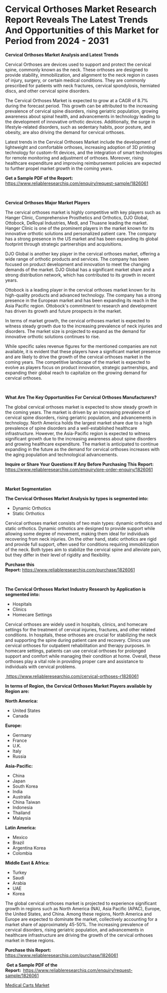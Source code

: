 <p><h1>Cervical Orthoses Market Research Report Reveals The Latest Trends And Opportunities of this Market for Period from 2024 - 2031</h1></p><p><strong>Cervical Orthoses Market Analysis and Latest Trends</strong></p>
<p><p>Cervical Orthoses are devices used to support and protect the cervical spine, commonly known as the neck. These orthoses are designed to provide stability, immobilization, and alignment to the neck region in cases of injury, surgery, or certain medical conditions. They are commonly prescribed for patients with neck fractures, cervical spondylosis, herniated discs, and other cervical spine disorders.</p><p>The Cervical Orthoses Market is expected to grow at a CAGR of 8.7% during the forecast period. This growth can be attributed to the increasing prevalence of cervical spine disorders, rising geriatric population, growing awareness about spinal health, and advancements in technology leading to the development of innovative orthotic devices. Additionally, the surge in lifestyle-related disorders, such as sedentary habits, poor posture, and obesity, are also driving the demand for cervical orthoses.</p><p>Latest trends in the Cervical Orthoses Market include the development of lightweight and comfortable orthoses, increasing adoption of 3D printing technology for custom-fit devices, and the integration of smart technologies for remote monitoring and adjustment of orthoses. Moreover, rising healthcare expenditure and improving reimbursement policies are expected to further propel market growth in the coming years.</p></p>
<p><strong>Get a Sample PDF of the Report:&nbsp;</strong> <a href="https://www.reliableresearchiq.com/enquiry/request-sample/1826061">https://www.reliableresearchiq.com/enquiry/request-sample/1826061</a></p>
<p>&nbsp;</p>
<p><strong>Cervical Orthoses Major Market Players</strong></p>
<p><p>The cervical orthoses market is highly competitive with key players such as Hanger Clinic, Comprehensive Prosthetics and Orthotics, DJO Global, Ottobock, DeRoyal Industries, Medi, and Thuasne leading the market. Hanger Clinic is one of the prominent players in the market known for its innovative orthotic solutions and personalized patient care. The company has a strong presence in the US market and has been expanding its global footprint through strategic partnerships and acquisitions.</p><p>DJO Global is another key player in the cervical orthoses market, offering a wide range of orthotic products and services. The company has been focused on product development and innovation to meet the changing demands of the market. DJO Global has a significant market share and a strong distribution network, which has contributed to its growth in recent years.</p><p>Ottobock is a leading player in the cervical orthoses market known for its high-quality products and advanced technology. The company has a strong presence in the European market and has been expanding its reach in the Asia Pacific region. Ottobock's commitment to research and development has driven its growth and future prospects in the market.</p><p>In terms of market growth, the cervical orthoses market is expected to witness steady growth due to the increasing prevalence of neck injuries and disorders. The market size is projected to expand as the demand for innovative orthotic solutions continues to rise.</p><p>While specific sales revenue figures for the mentioned companies are not available, it is evident that these players have a significant market presence and are likely to drive the growth of the cervical orthoses market in the coming years. The competitive landscape of the market is expected to evolve as players focus on product innovation, strategic partnerships, and expanding their global reach to capitalize on the growing demand for cervical orthoses.</p></p>
<p>&nbsp;</p>
<p><strong>What Are The Key Opportunities For Cervical Orthoses Manufacturers?</strong></p>
<p><p>The global cervical orthoses market is expected to show steady growth in the coming years. The market is driven by an increasing prevalence of cervical spine disorders, rising geriatric population, and advancements in technology. North America holds the largest market share due to a high prevalence of spine disorders and a well-established healthcare infrastructure. However, the Asia-Pacific region is expected to witness significant growth due to the increasing awareness about spine disorders and growing healthcare expenditure. The market is anticipated to continue expanding in the future as the demand for cervical orthoses increases with the aging population and technological advancements.</p></p>
<p><strong>Inquire or Share Your Questions If Any Before Purchasing This Report:</strong> <a href="https://www.reliableresearchiq.com/enquiry/pre-order-enquiry/1826061">https://www.reliableresearchiq.com/enquiry/pre-order-enquiry/1826061</a></p>
<p>&nbsp;</p>
<p><strong>Market Segmentation</strong></p>
<p><strong>The Cervical Orthoses Market Analysis by types is segmented into:</strong></p>
<p><ul><li>Dynamic Orthotics</li><li>Static Orthotics</li></ul></p>
<p><p>Cervical orthoses market consists of two main types: dynamic orthotics and static orthotics. Dynamic orthotics are designed to provide support while allowing some degree of movement, making them ideal for individuals recovering from neck injuries. On the other hand, static orthotics are rigid and provide full support, often used for conditions requiring immobilization of the neck. Both types aim to stabilize the cervical spine and alleviate pain, but they differ in their level of rigidity and flexibility.</p></p>
<p><strong>Purchase this Report:&nbsp;</strong><a href="https://www.reliableresearchiq.com/purchase/1826061">https://www.reliableresearchiq.com/purchase/1826061</a></p>
<p>&nbsp;</p>
<p><strong>The Cervical Orthoses Market Industry Research by Application is segmented into:</strong></p>
<p><ul><li>Hospitals</li><li>Clinics</li><li>Homecare Settings</li></ul></p>
<p><p>Cervical orthoses are widely used in hospitals, clinics, and homecare settings for the treatment of cervical injuries, fractures, and other related conditions. In hospitals, these orthoses are crucial for stabilizing the neck and supporting the spine during patient care and recovery. Clinics use cervical orthoses for outpatient rehabilitation and therapy purposes. In homecare settings, patients can use cervical orthoses for prolonged support and comfort while managing their condition at home. Overall, these orthoses play a vital role in providing proper care and assistance to individuals with cervical problems.</p></p>
<p><a href="https://www.reliableresearchiq.com/cervical-orthoses-r1826061">&nbsp;https://www.reliableresearchiq.com/cervical-orthoses-r1826061</a></p>
<p><strong>In terms of Region, the Cervical Orthoses Market Players available by Region are:</strong></p>
<p>
    <p> <strong> North America: </strong>
        <ul>
            <li>United States</li>
            <li>Canada</li>
        </ul>
        </p> 
    <p> <strong> Europe: </strong>
        <ul>
            <li>Germany</li>
            <li>France</li>
            <li>U.K.</li>
            <li>Italy</li>
            <li>Russia</li>
        </ul>
        </p> 
    <p> <strong> Asia-Pacific: </strong>
        <ul>
            <li>China</li>
            <li>Japan</li>
            <li>South Korea</li>
            <li>India</li>
            <li>Australia</li>
            <li>China Taiwan</li>
            <li>Indonesia</li>
            <li>Thailand</li>
            <li>Malaysia</li>
        </ul>
        </p> 
    <p> <strong> Latin America: </strong>
        <ul>
            <li>Mexico</li>
            <li>Brazil</li>
            <li>Argentina Korea</li>
            <li>Colombia</li>
        </ul>
        </p> 
    <p> <strong> Middle East & Africa: </strong>
        <ul>
            <li>Turkey</li>
            <li>Saudi</li>
            <li>Arabia</li>
            <li>UAE</li>
            <li>Korea</li>
        </ul>
    </p>
    </p>
<p><p>The global cervical orthoses market is projected to experience significant growth in regions such as North America (NA), Asia Pacific (APAC), Europe, the United States, and China. Among these regions, North America and Europe are expected to dominate the market, collectively accounting for a market share of approximately 45-50%. The increasing prevalence of cervical disorders, rising geriatric population, and advancements in healthcare infrastructure are driving the growth of the cervical orthoses market in these regions.</p></p>
<p><strong>Purchase this Report: </strong><a href="https://www.reliableresearchiq.com/purchase/1826061">https://www.reliableresearchiq.com/purchase/1826061</a></p>
<p>&nbsp;<strong>Get a Sample PDF of the Report:&nbsp;&nbsp;</strong><a href="https://www.reliableresearchiq.com/enquiry/request-sample/1826061">https://www.reliableresearchiq.com/enquiry/request-sample/1826061</a></p>
<p><strong></strong></p>
<p><p><a href="https://github.com/alexxisgm/Market-Research-Report-List-2/blob/main/medical-carts-market.md">Medical Carts Market</a></p></p>